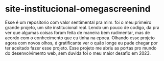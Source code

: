 # site-institucional-omegascreenind

Esse é um repositorio com valor sentimental pra mim. foi o meu primeiro grande projeto, um site institucional real.
Lendo um pouco de codigo, da pra ver que algumas coisas foram feita de maneira bem rudimentar, mas de acordo com o conhecimento que eu tinha na epoca.
Olhando esse projeto agora com novos olhos, é gratificante ver o quão longe eu pude chegar por ter aceitado fazer esse projeto.
Esse projeto me abriu as portas pro mundo do desenvolvimento web, sem duvida foi o meu maior desafio em 2023.
